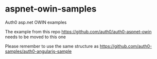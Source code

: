 # aspnet-owin-samples

Auth0  asp.net OWIN examples


The example from this repo https://github.com/auth0/auth0-aspnet-owin needs to be moved to this one

Please remember to use the same structure as https://github.com/auth0-samples/auth0-angularjs-sample
